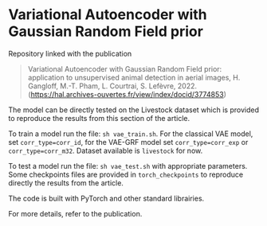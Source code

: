 # Variational Autoencoder with Gaussian Random Field prior

Repository linked with the publication

> Variational Autoencoder with Gaussian Random Field prior: application to
> unsupervised animal detection in aerial images, H. Gangloff, M.-T. Pham, L.
> Courtrai, S. Lefèvre, 2022.
> (https://hal.archives-ouvertes.fr/view/index/docid/3774853)

The model can be directly tested on the Livestock dataset which is provided to
reproduce the results from this section of the article.

To train a model run the file: `sh vae_train.sh`. For the classical VAE model,
set `corr_type=corr_id`, for the VAE-GRF model set `corr_type=corr_exp` or
`corr_type=corr_m32`. Dataset available is `livestock` for now.

To test a model run the file: `sh vae_test.sh` with appropriate parameters.
Some checkpoints files are provided in `torch_checkpoints` to reproduce
directly the results from the article.

The code is built with PyTorch and other standard librairies.

For more details, refer to the publication.
